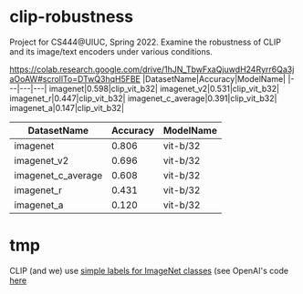 # clip-robustness
Project for CS444@UIUC, Spring 2022. Examine the robustness of CLIP and its image/text encoders under various conditions.

https://colab.research.google.com/drive/1hJN_TbwFxaQjuwdH24Ryrr6Qa3jaOoAW#scrollTo=DTwQ3hqH5FBE
|DatasetName|Accuracy|ModelName|
|---|---|---|
imagenet|0\.598|clip\_vit_b32|
imagenet\_v2|0\.531|clip\_vit_b32|
imagenet\_r|0\.447|clip\_vit_b32|
imagenet\_c_average|0\.391|clip\_vit_b32|
imagenet\_a|0\.147|clip\_vit_b32|

|DatasetName|Accuracy|ModelName|
|---|---|---|
|imagenet|0\.806|vit-b/32|
|imagenet\_v2|0\.696|vit-b/32|
|imagenet\_c_average|0\.608|vit-b/32|
|imagenet\_r|0\.431|vit-b/32|
|imagenet\_a|0\.120|vit-b/32|


# tmp

CLIP (and we) use [simple labels for ImageNet classes](https://github.com/anishathalye/imagenet-simple-labels) (see OpenAI's code [here](https://github.com/openai/CLIP/blob/main/notebooks/Prompt_Engineering_for_ImageNet.ipynb)
